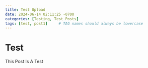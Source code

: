 ```yaml
---
title: Test Upload
date: 2024-06-14 02:11:25 -0700
categories: [Testing, Test Posts]
tags: [test, post1]     # TAG names should always be lowercase
---
```


# Test
This Post Is A Test
